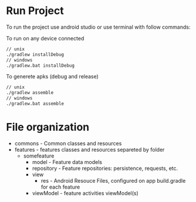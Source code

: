 # Run Project

To run the project use android studio or use terminal with follow commands:

To run on any device connected
```bash
// unix
./gradlew installDebug
// windows
./gradlew.bat installDebug
```

To generete apks (debug and release)
```bash
// unix
./gradlew assemble
// windows
./gradlew.bat assemble
```

# File organization

- commons - Common classes and resources
- features - features classes and resources separeted by folder
  - somefeature
    - model - Feature data models
    - repository - Feature repositories: persistence, requests, etc.
    - view
      - res - Android Resouce Files, configured on app build.gradle for each feature
    - viewModel - feature activities viewModel(s)
